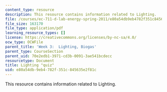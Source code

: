 ```yaml
---
content_type: resource
description: This resource contains information related to Lighting.
file: /courses/ec-711-d-lab-energy-spring-2011/e80a54db9eb4782f351c845635e2f81c_MITEC_711S11_lec3_ho1.pdf
file_size: 163170
file_type: application/pdf
learning_resource_types: []
license: https://creativecommons.org/licenses/by-nc-sa/4.0/
ocw_type: OCWFile
parent_title: 'Week 3:  Lighting, Biogas'
parent_type: CourseSection
parent_uid: 70e2edb1-3971-cd3b-0091-3ae541bcdecc
resourcetype: Document
title: Lighting "quiz"
uid: e80a54db-9eb4-782f-351c-845635e2f81c
---
```

This resource contains information related to Lighting.